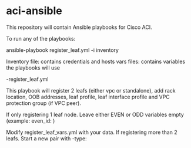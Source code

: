 # aci-ansible
This repository will contain Ansible playbooks for Cisco ACI.

To run any of the playbooks:

ansible-playbook register_leaf.yml -i inventory

Inventory file: contains credentials and hosts
vars files: contains variables the playbooks will use

-register_leaf.yml

This playbook will register 2 leafs (either vpc or standalone), add rack location, OOB addresses, leaf profile, leaf interface profile and VPC protection group (if VPC peer).

If only registering 1 leaf node. Leave either EVEN or ODD variables empty (example: even_id: )

Modify register_leaf_vars.yml with your data. If registering more than 2 leafs. Start a new pair with -type:  
